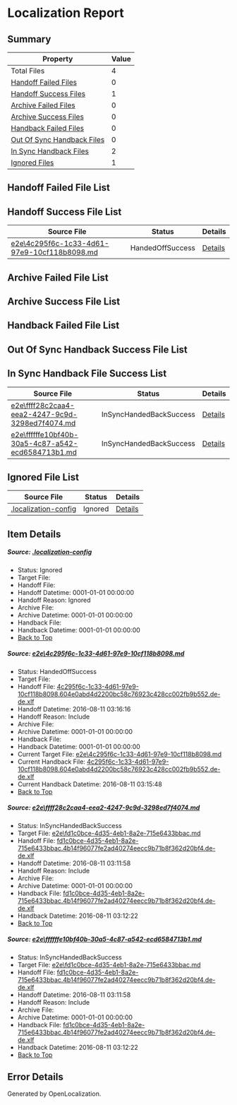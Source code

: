 # <a name='report-top'></a> Localization Report

## Summary
 Property | Value 
 -------- | ----- 
 Total Files | 4
[ Handoff Failed Files ](#handoff-failed-list)| 0
[ Handoff Success Files ](#handoff-success-list)| 1
[ Archive Failed Files ](#archive-failed-list)| 0
[ Archive Success Files ](#archive-success-list)| 0
[ Handback Failed Files ](#handback-failed-list)| 0
[ Out Of Sync Handback Files ](#outofsync-handback-success-list)| 0
[ In Sync Handback Files ](#insync-handback-success-list)| 2
[ Ignored Files ](#ignored-list)| 1

## <a name='handoff-failed-list'></a> Handoff Failed File List

## <a name='handoff-success-list'></a> Handoff Success File List
 Source File | Status | Details 
 ----------- | ------ | ------- 
 [e2e\4c295f6c-1c33-4d61-97e9-10cf118b8098.md](https://github.com/OpenLocalizationTestOrg/oltest/blob/46a09c73433d898c7055f87cfc3dd9ab7d62975d/e2e/4c295f6c-1c33-4d61-97e9-10cf118b8098.md) | HandedOffSuccess | [Details](#5ad574236a8633b8eda3eaff3cedb17e551ee6f81)

## <a name='archive-failed-list'></a> Archive Failed File List

## <a name='archive-success-list'></a> Archive Success File List

## <a name='handback-failed-list'></a> Handback Failed File List

## <a name='outofsync-handback-success-list'></a> Out Of Sync Handback Success File List

## <a name='insync-handback-success-list'></a> In Sync Handback File Success List
 Source File | Status | Details 
 ----------- | ------ | ------- 
 [e2e\ffff28c2caa4-eea2-4247-9c9d-3298ed7f4074.md](https://github.com/OpenLocalizationTestOrg/oltest/blob/94b5b27c8c6ad9b8d9c13a60c6a8dc98f66c1580/e2e/ffff28c2caa4-eea2-4247-9c9d-3298ed7f4074.md) | InSyncHandedBackSuccess | [Details](#3b30b4a99cefdb7fcbd077cf008a865fd689c97a2)
 [e2e\ffffffe10bf40b-30a5-4c87-a542-ecd6584713b1.md](https://github.com/OpenLocalizationTestOrg/oltest/blob/46a09c73433d898c7055f87cfc3dd9ab7d62975d/e2e/ffffffe10bf40b-30a5-4c87-a542-ecd6584713b1.md) | InSyncHandedBackSuccess | [Details](#3b30b4a99cefdb7fcbd077cf008a865fd689c97a3)

## <a name='ignored-list'></a> Ignored File List
 Source File | Status | Details 
 ----------- | ------ | ------- 
 [.localization-config](https://github.com/OpenLocalizationTestOrg/oltest/blob/46a09c73433d898c7055f87cfc3dd9ab7d62975d/.localization-config) | Ignored | [Details](#3d4f252ac210baf56311d7e97dcc2db10974dbd20)

## Item Details
##### <a name='3d4f252ac210baf56311d7e97dcc2db10974dbd20'></a> Source: [.localization-config](https://github.com/OpenLocalizationTestOrg/oltest/blob/46a09c73433d898c7055f87cfc3dd9ab7d62975d/.localization-config)
* Status: Ignored
* Target File: 
* Handoff File: 
* Handoff Datetime: 0001-01-01 00:00:00
* Handoff Reason: Ignored
* Archive File: 
* Archive Datetime: 0001-01-01 00:00:00
* Handback File: 
* Handback Datetime: 0001-01-01 00:00:00
* [Back to Top](#report-top)

##### <a name='5ad574236a8633b8eda3eaff3cedb17e551ee6f81'></a> Source: [e2e\4c295f6c-1c33-4d61-97e9-10cf118b8098.md](https://github.com/OpenLocalizationTestOrg/oltest/blob/46a09c73433d898c7055f87cfc3dd9ab7d62975d/e2e/4c295f6c-1c33-4d61-97e9-10cf118b8098.md)
* Status: HandedOffSuccess
* Target File: 
* Handoff File: [4c295f6c-1c33-4d61-97e9-10cf118b8098.604e0abd4d2200bc58c76923c428cc002fb9b552.de-de.xlf](https://github.com/OpenLocalizationTestOrg/olhandoff-e2e/blob/6244a7121d9336d403a971f3f03d4e9f6355aad2/ol-handoff/OpenLocalizationTestOrg/ol-test-dede/ci/ht/4c295f6c-1c33-4d61-97e9-10cf118b8098.604e0abd4d2200bc58c76923c428cc002fb9b552.de-de.xlf)
* Handoff Datetime: 2016-08-11 03:16:16
* Handoff Reason: Include
* Archive File: 
* Archive Datetime: 0001-01-01 00:00:00
* Handback File: 
* Handback Datetime: 0001-01-01 00:00:00
* Current Target File: [e2e\4c295f6c-1c33-4d61-97e9-10cf118b8098.md](https://github.com/OpenLocalizationTestOrg/ol-test-dede/blob/e9d6a46474f6bd1ec72bf69b1bc9a00ade082091/e2e/4c295f6c-1c33-4d61-97e9-10cf118b8098.md)
* Current Handback File: [4c295f6c-1c33-4d61-97e9-10cf118b8098.604e0abd4d2200bc58c76923c428cc002fb9b552.de-de.xlf](https://github.com/OpenLocalizationTestOrg/olhandback-e2e/blob/7c8813162af1775b2ae79554d374fa54604d4d8c/ol-handback/OpenLocalizationTestOrg/ol-test-dede/ci/ht/4c295f6c-1c33-4d61-97e9-10cf118b8098.604e0abd4d2200bc58c76923c428cc002fb9b552.de-de.xlf)
* Current Handback Datetime: 2016-08-11 03:15:48
* [Back to Top](#report-top)

##### <a name='3b30b4a99cefdb7fcbd077cf008a865fd689c97a2'></a> Source: [e2e\ffff28c2caa4-eea2-4247-9c9d-3298ed7f4074.md](https://github.com/OpenLocalizationTestOrg/oltest/blob/94b5b27c8c6ad9b8d9c13a60c6a8dc98f66c1580/e2e/ffff28c2caa4-eea2-4247-9c9d-3298ed7f4074.md)
* Status: InSyncHandedBackSuccess
* Target File: [e2e\fd1c0bce-4d35-4eb1-8a2e-715e6433bbac.md](https://github.com/OpenLocalizationTestOrg/ol-test-dede/blob/41de1e154e4c9ba9697236d1fb05f43f811ec92f/e2e/fd1c0bce-4d35-4eb1-8a2e-715e6433bbac.md)
* Handoff File: [fd1c0bce-4d35-4eb1-8a2e-715e6433bbac.4b14f96077fe2ad40274eecc9b71b8f362d20bf4.de-de.xlf](https://github.com/OpenLocalizationTestOrg/olhandoff-e2e/blob/fe33445e24764dda05876955fdfacf2eed2574cb/ol-handoff/OpenLocalizationTestOrg/ol-test-dede/ci/ht/fd1c0bce-4d35-4eb1-8a2e-715e6433bbac.4b14f96077fe2ad40274eecc9b71b8f362d20bf4.de-de.xlf)
* Handoff Datetime: 2016-08-11 03:11:58
* Handoff Reason: Include
* Archive File: 
* Archive Datetime: 0001-01-01 00:00:00
* Handback File: [fd1c0bce-4d35-4eb1-8a2e-715e6433bbac.4b14f96077fe2ad40274eecc9b71b8f362d20bf4.de-de.xlf](https://github.com/OpenLocalizationTestOrg/olhandback-e2e/blob/e1bc5464a50bd7f595e096d1c851e7d3dc4499ae/ol-handback/OpenLocalizationTestOrg/ol-test-dede/ci/ht/fd1c0bce-4d35-4eb1-8a2e-715e6433bbac.4b14f96077fe2ad40274eecc9b71b8f362d20bf4.de-de.xlf)
* Handback Datetime: 2016-08-11 03:12:22
* [Back to Top](#report-top)

##### <a name='3b30b4a99cefdb7fcbd077cf008a865fd689c97a3'></a> Source: [e2e\ffffffe10bf40b-30a5-4c87-a542-ecd6584713b1.md](https://github.com/OpenLocalizationTestOrg/oltest/blob/46a09c73433d898c7055f87cfc3dd9ab7d62975d/e2e/ffffffe10bf40b-30a5-4c87-a542-ecd6584713b1.md)
* Status: InSyncHandedBackSuccess
* Target File: [e2e\fd1c0bce-4d35-4eb1-8a2e-715e6433bbac.md](https://github.com/OpenLocalizationTestOrg/ol-test-dede/blob/41de1e154e4c9ba9697236d1fb05f43f811ec92f/e2e/fd1c0bce-4d35-4eb1-8a2e-715e6433bbac.md)
* Handoff File: [fd1c0bce-4d35-4eb1-8a2e-715e6433bbac.4b14f96077fe2ad40274eecc9b71b8f362d20bf4.de-de.xlf](https://github.com/OpenLocalizationTestOrg/olhandoff-e2e/blob/fe33445e24764dda05876955fdfacf2eed2574cb/ol-handoff/OpenLocalizationTestOrg/ol-test-dede/ci/ht/fd1c0bce-4d35-4eb1-8a2e-715e6433bbac.4b14f96077fe2ad40274eecc9b71b8f362d20bf4.de-de.xlf)
* Handoff Datetime: 2016-08-11 03:11:58
* Handoff Reason: Include
* Archive File: 
* Archive Datetime: 0001-01-01 00:00:00
* Handback File: [fd1c0bce-4d35-4eb1-8a2e-715e6433bbac.4b14f96077fe2ad40274eecc9b71b8f362d20bf4.de-de.xlf](https://github.com/OpenLocalizationTestOrg/olhandback-e2e/blob/e1bc5464a50bd7f595e096d1c851e7d3dc4499ae/ol-handback/OpenLocalizationTestOrg/ol-test-dede/ci/ht/fd1c0bce-4d35-4eb1-8a2e-715e6433bbac.4b14f96077fe2ad40274eecc9b71b8f362d20bf4.de-de.xlf)
* Handback Datetime: 2016-08-11 03:12:22
* [Back to Top](#report-top)


## Error Details

Generated by OpenLocalization.
